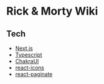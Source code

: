 # Rick & Morty Wiki

## Tech

- [Next.js][next]
- [Typescript][typescript]
- [ChakraUI][chakra]
- [react-icons][react_icons]
- [react-paginate][react_paginate]

[next]: https://nextjs.org
[typescript]: https://www.typescriptlang.org
[react_icons]: https://react-icons.github.io/react-icons
[chakra]: https://chakra-ui.com
[react_paginate]: https://www.npmjs.com/package/react-paginate
